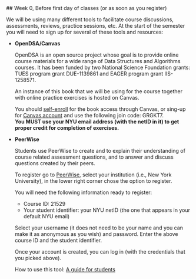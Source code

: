 
<div class="change">


<div class="week_heading" markdown="1">
## Week 0, Before first day of classes (or as soon as you register)
</div>

<div class="column_one"  markdown="1">


We will be using many different tools to facilitate course discussions, assessments, reviews, practice sessions, etc.
At the start of the semester you will need to sign up for several of these tools and resources:

- __OpenDSA/Canvas__

  OpenDSA is an open source project whose goal is to provide online course materials for a wide range of Data Structures and Algorithms courses. It has been funded by two National Science Foundation grants: TUES program grant DUE-1139861 and EAGER program grant IIS-1258571.

  An instance of this book that we will be using for the course together with online practice exercises is hosted on Canvas.

  You should [self-enroll](https://canvas.instructure.com/enroll/GRGKT7) for the book access through Canvas, or sing-up for [Canvas account](https://canvas.instructure.com/register) and use the following join code: GRGKT7. <br>
  __You MUST use your NYU email address (with the netID in it) to get proper credit for completion of exercises.__

- __PeerWise__

  Students use PeerWise to create and to explain their understanding of course related assessment questions,
  and to answer and discuss questions created by their peers.

  To register go to [PeerWise](https://peerwise.cs.auckland.ac.nz), select your institution (i.e., New York University),
  in the lower right corner chose the option to register.

  You will need the following information ready to register:
  - Course ID: 21529 <br>
  - Your student identifier: your NYU netID (the one that appears in your default NYU email) <br>

  Select your username (it does not need to be your name and you can make it as anonymous as you wish) and password. Enter the above
  course ID and the student identifier.

  Once your account is created, you can log in (with the credentials that you picked above).

  How to use this tool: [A guide for students](https://peerwise.cs.auckland.ac.nz/docs/students/)


</div>

</div>
